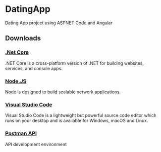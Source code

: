 # DatingApp
Dating App project using ASPNET Code and Angular

## Downloads
### [.Net Core](https://dotnet.microsoft.com/download)
.NET Core is a cross-platform version of .NET for building websites, services, and console apps.

### [Node.JS](https://nodejs.org/en/download/)
Node is designed to build scalable network applications.

### [Visual Studio Code](https://code.visualstudio.com/)
Visual Studio Code is a lightweight but powerful source code editor which runs on your desktop and is available for Windows, macOS and Linux.

### [Postman API](https://www.getpostman.com/downloads/)
API development environment


